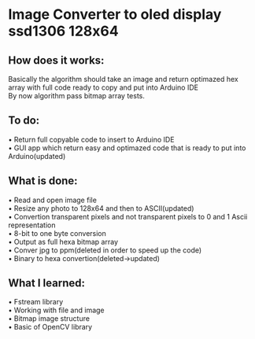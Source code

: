 # Image Converter to oled display ssd1306 128x64
## How does it works:
Basically the algorithm should take an image and return optimazed hex array with full code ready to copy and put into Arduino IDE<br>
By now algorithm pass bitmap array tests.
## To do:
• Return full copyable code to insert to Arduino IDE<br>
• GUI app which return easy and optimazed code that is ready to put into Arduino(updated)
## What is done:
• Read and open image file<br>
• Resize any photo to 128x64 and then to ASCII(updated)<br>
• Convertion transparent pixels and not transparent pixels to 0 and 1 Ascii representation<br>
• 8-bit to one byte conversion<br>
• Output as full hexa bitmap array <br>
• Conver jpg to ppm(deleted in order to speed up the code)<br>
• Binary to hexa convertion(deleted->updated)<br>
## What I learned:
• Fstream library<br>
• Working with file and image<br>
• Bitmap image structure<br>
• Basic of OpenCV library<br>
